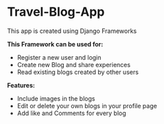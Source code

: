 # Travel-Blog-App
This app is created using Django Frameworks<br/>

**This Framework can be used for:**
   * Register a new user and login
   * Create new Blog and share experiences
   * Read existing blogs created by other users

**Features:**
   * Include images in the blogs
   * Edit or delete your own blogs in your profile page
   * Add like and Comments for every blog
